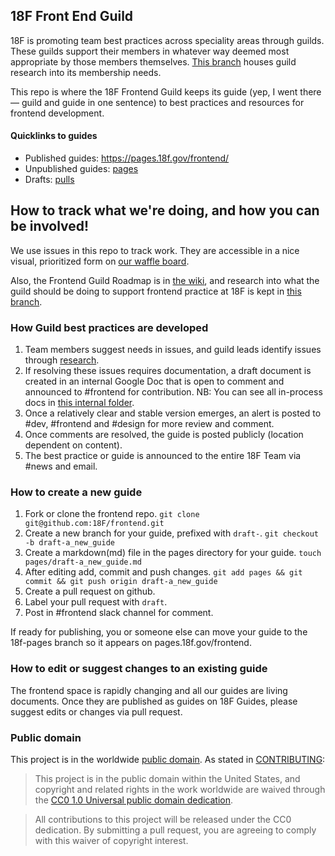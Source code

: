 ## 18F Front End Guild

18F is promoting team best practices across speciality areas through guilds. These guilds support their members in whatever way deemed most appropriate by those members themselves. [This branch](https://github.com/18F/frontend/tree/research) houses guild research into its membership needs.
 
This repo is where the 18F Frontend Guild keeps its guide (yep, I went there — guild and guide in one sentence) to best practices and resources for frontend development.

#### Quicklinks to guides
- Published guides: https://pages.18f.gov/frontend/
- Unpublished guides: [pages](pages/)
- Drafts: [pulls](https://github.com/18F/frontend/pulls?q=is%3Aopen+label%3Adraft+is%3Apr)

## How to track what we're doing, and how you can be involved!

We use issues in this repo to track work. They are accessible in a nice visual, prioritized form on [our waffle board](https://waffle.io/18F/frontend).

Also, the Frontend Guild Roadmap is in [the wiki](https://github.com/18F/frontend/wiki), and research into what the guild should be doing to support frontend practice at 18F is kept in [this branch](https://github.com/18F/frontend/tree/research).

### How Guild best practices are developed

1. Team members suggest needs in issues, and guild leads identify issues through [research](https://github.com/18F/frontend/tree/research).
2. If resolving these issues requires documentation, a draft document is created in an internal Google Doc that is open to comment and announced to #frontend for contribution. NB: You can see all in-process docs in [this internal folder](https://drive.google.com/drive/u/1/#folders/0B84F26FpUP0lR1B2VVNGSi1MMVk/0B0C6PKlzps2JV3pqX3NJdm5WejA/0B5HeQa_YQ6-VTTlkVEFNZ2VWZEU/0B2CjDILjK8_jfmp1c2ZJM2d0eEtGSHFEeS1CenlHWEQ0S01jcWJfZXNObElUQV9Yei0wZ2s).
3. Once a relatively clear and stable version emerges, an alert is posted to #dev, #frontend and #design for more review and comment.
4. Once comments are resolved, the guide is posted publicly (location dependent on content).
5. The best practice or guide is announced to the entire 18F Team via #news and email.

### How to create a new guide

1. Fork or clone the frontend repo. `git clone git@github.com:18F/frontend.git`
2. Create a new branch for your guide, prefixed with `draft-`. `git checkout -b draft-a_new_guide`
3. Create a markdown(md) file in the pages directory for your guide. `touch pages/draft-a_new_guide.md`
4. After editing add, commit and push changes. `git add pages && git commit && git push origin draft-a_new_guide`
5. Create a pull request on github.
6. Label your pull request with `draft`.
7. Post in #frontend slack channel for comment.

If ready for publishing, you or someone else can move your guide to the 18f-pages branch so it appears on pages.18f.gov/frontend.

### How to edit or suggest changes to an existing guide

The frontend space is rapidly changing and all our guides are living documents. Once they are published as guides on 18F Guides, please suggest edits or changes via pull request.

### Public domain

This project is in the worldwide [public domain](LICENSE.md). As stated in [CONTRIBUTING](CONTRIBUTING.md):

> This project is in the public domain within the United States, and copyright and related rights in the work worldwide are waived through the [CC0 1.0 Universal public domain dedication](https://creativecommons.org/publicdomain/zero/1.0/).

> All contributions to this project will be released under the CC0
>dedication. By submitting a pull request, you are agreeing to comply
>with this waiver of copyright interest.
